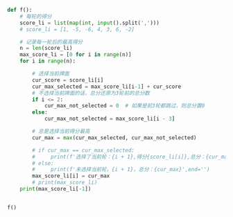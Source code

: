 
<BlogInfo title="92.玩牌高手" author="白日梦想猿" pv=0 read_times=0 pre_cost_time=0分43秒 category="leetcode" tag_list="['leetcode']" create_time="2022.05.13 19:31:34" update_time="2022.05.13 21:13:29" />

```python
def f():
    # 每轮的得分
    score_li = list(map(int, input().split(',')))
    # score_li = [1, -5, -6, 4, 3, 6, -2]

    # 记录每一轮后的最高得分
    n = len(score_li)
    max_score_li = [0 for i in range(n)]
    for i in range(n):

        # 选择当前牌面
        cur_score = score_li[i]
        cur_max_selected = max_score_li[i-1] + cur_score
        # 不选择当前牌面的话，总分还原为3轮前的总分数
        if i <= 2:
            cur_max_not_selected = 0  # 如果是前3轮都跳过，则总分置0
        else:
            cur_max_not_selected = max_score_li[i - 3]

        # 总是选择当前得分最高
        cur_max = max(cur_max_selected, cur_max_not_selected)

        # if cur_max == cur_max_selected:
        #     print(f'选择了当前轮：{i + 1},得分{score_li[i]},总分：{cur_max}',end='')
        # else:
        #     print(f'未选择当前轮，{i + 1}，总分：{cur_max}',end='')
        max_score_li[i] = cur_max
        # print(max_score_li)
    print(max_score_li[-1])


f()

```
